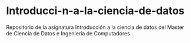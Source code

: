 # Introducci-n-a-la-ciencia-de-datos
Repositorio de la asignatura Introducción a la ciencia de datos del Master de Ciencia de Datos e Ingeniería de Computadores
